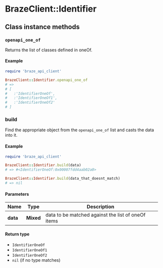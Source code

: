 # BrazeClient::Identifier

## Class instance methods

### `openapi_one_of`

Returns the list of classes defined in oneOf.

#### Example

```ruby
require 'braze_api_client'

BrazeClient::Identifier.openapi_one_of
# =>
# [
#   :'IdentifierOneOf',
#   :'IdentifierOneOf1',
#   :'IdentifierOneOf2'
# ]
```

### build

Find the appropriate object from the `openapi_one_of` list and casts the data into it.

#### Example

```ruby
require 'braze_api_client'

BrazeClient::Identifier.build(data)
# => #<IdentifierOneOf:0x00007fdd4aab02a0>

BrazeClient::Identifier.build(data_that_doesnt_match)
# => nil
```

#### Parameters

| Name | Type | Description |
| ---- | ---- | ----------- |
| **data** | **Mixed** | data to be matched against the list of oneOf items |

#### Return type

- `IdentifierOneOf`
- `IdentifierOneOf1`
- `IdentifierOneOf2`
- `nil` (if no type matches)

